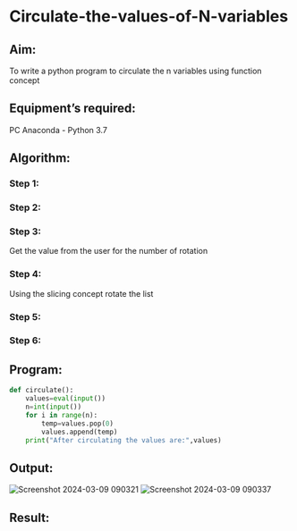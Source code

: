 # Circulate-the-values-of-N-variables
## Aim:
To write a python program to circulate the n variables using function concept
## Equipment’s required:
PC
Anaconda - Python 3.7
## Algorithm: 
### Step 1: 
### Step 2: 
### Step 3: 
Get the value from the user for the number of rotation
### Step 4: 
Using the slicing concept rotate the list

### Step 5: 
### Step 6: 
## Program:
```python
def circulate():
    values=eval(input())
    n=int(input())
    for i in range(n):
        temp=values.pop(0)
        values.append(temp)
    print("After circulating the values are:",values)
```

## Output:
![Screenshot 2024-03-09 090321](https://github.com/Samakas/Circulate-the-values-of-N-variables/assets/154731670/5eb6c1c1-4f60-4166-95c5-3e4650203a8b)
![Screenshot 2024-03-09 090337](https://github.com/Samakas/Circulate-the-values-of-N-variables/assets/154731670/db0c7f4d-192e-469f-a0ef-76cb940a60eb)

## Result:
